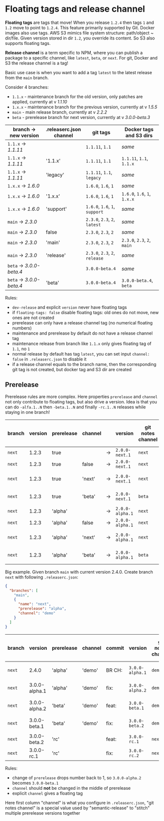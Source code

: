 # Floating tags and release channel

**Floating tags** are tags that move! When you release `1.2.4` then tags `1` and `1.2` move to point to `1.2.4`.
This feature primarily supported by Git. Docker images also use tags.
AWS S3 mimics file system structure: path/object ~ dir/file. Given version stored in dir `1.2`, you override its content.
So S3 also supports floating tags.

**Release channel** is a term specific to NPM, where you can publish a package to a specific channel, like `latest`, `beta`, or `next`.
For git, Docker and S3 the release channel is a tag!

Basic use case is when you want to add a tag `latest` to the latest release from the `main` branch.

Consider 4 branches:
- `1.1.x` - maintenance branch for the old version, only patches are applied, currently at v _1.1.10_
- `1.x.x` - maintenance branch for the previous version, currently at v _1.5.5_
- `main` - main release branch, currently at v _2.2.2_
- `beta` - prerelease branch for next version, currently at v _3.0.0-beta.3_

| branch -> new version     | .releaserc.json<br>channel | git tags                       | Docker tags and S3 dirs      |
|---------------------------|----------------------------|--------------------------------|------------------------------|
| `1.1.x` -> _1.1.11_       |                            | `1.1.11`, `1.1`                | _same_                       |
| `1.1.x` -> _1.1.11_       | '1.1.x'                    | `1.1.11`, `1.1`                | `1.1.11`, `1.1`, `1.1.x`     |
| `1.1.x` -> _1.1.11_       | 'legacy'                   | `1.1.11`, `1.1`, `legacy`      | _same_                       |
| `1.x.x` -> _1.6.0_        |                            | `1.6.0`, `1.6`, `1`            | _same_                       |
| `1.x.x` -> _1.6.0_        | '1.x.x'                    | `1.6.0`, `1.6`, `1`            | `1.6.0`, `1.6`, `1`, `1.x.x` |
| `1.x.x` -> _1.6.0_        | 'support'                  | `1.6.0`, `1.6`, `1`, `support` | _same_                       |
| `main`  -> _2.3.0_        |                            | `2.3.0`, `2.3`, `2`, `latest`  | _same_                       |
| `main`  -> _2.3.0_        | false                      | `2.3.0`, `2.3`, `2`            | _same_                       |
| `main`  -> _2.3.0_        | 'main'                     | `2.3.0`, `2.3`, `2`            | `2.3.0`, `2.3`, `2`, `main`  |
| `main`  -> _2.3.0_        | 'release'                  | `2.3.0`, `2.3`, `2`, `release` | _same_                       |
| `beta`  -> _3.0.0-beta.4_ |                            | `3.0.0-beta.4`                 | _same_                       |
| `beta`  -> _3.0.0-beta.4_ | 'beta'                     | `3.0.0-beta.4`                 | `3.0.0-beta.4`, `beta`       |

Rules:
- `dev-release` and explicit `version` never have floating tags
- if `floating-tags: false` disable floating tags: old ones do not move, new ones are not created
- prerelease can only have a release channel tag (no numerical floating numbers)
- maintenance and prerelease by default do not have a release channel tag
- maintenance release from branch like `1.1.x` only gives floating tag of `1.1`, no `1`
- normal release by default has tag `latest`, you can set input `channel: false` in `.releaserc.json` to disable it
- if a release channel equals to the branch name, then the corresponding git tag is not created, but docker tag and S3 dir are created

## Prerelease

Prerelease rules are more complex.
Here properties `prerelease` and `channel` not only contribute to floating tags, but also drive a version.
Idea is that you can do `-alfa.1..N` then `-beta.1..N` and finally `-rc.1..N` releases while staying in one branch!

| branch | version        | prerelease | channel |    | version         | git notes<br>channel | git tags                | Docker tags and S3 dirs |
|--------|----------------|------------|---------|----|-----------------|----------------------|-------------------------|-------------------------|
| `next` | 1.2.3          | true       |         | -> | `2.0.0-next.1`  | `next`               | `2.0.0-next.1`          | _same_                  |
| `next` | 1.2.3          | true       | false   | -> | `2.0.0-next.1`  | `next`               | `2.0.0-next.1`          | _same_                  |
| `next` | 1.2.3          | true       | 'next'  | -> | `2.0.0-next.1`  | `next`               | `2.0.0-next.1`          | `2.0.0-next.2`, `next`  |
| `next` | 1.2.3          | true       | 'beta'  | -> | `2.0.0-next.1`  | `beta`               | `2.0.0-next.1`, `beta`  | _same_                  |
| `next` | 1.2.3          | 'alpha'    |         | -> | `2.0.0-alpha.1` | `next`               | `2.0.0-alpha.2`         | _same_                  |
| `next` | 1.2.3          | 'alpha'    | false   | -> | `2.0.0-alpha.1` | `next`               | `2.0.0-alpha.2`         | _same_                  |
| `next` | 1.2.3          | 'alpha'    | 'next'  | -> | `2.0.0-alpha.1` | `next`               | `2.0.0-alpha.2`         | `2.0.0-alpha.2`, `next` |
| `next` | 1.2.3          | 'alpha'    | 'beta'  | -> | `2.0.0-alpha.1` | `beta`               | `2.0.0-alpha.2`, `beta` | _same_                  |

Big example. Given branch `main` with current version 2.4.0. Create branch `next` with following `.releaserc.json`:

```json
{
  "branches": [
    "main",
    {
      "name": "next",
      "prerelease": "alpha",
      "channel": "demo"
    }
  ]
}
```

| branch | version       | prerelease | channel | commit | version         | git notes<br>channel | git tags                | Docker tags and S3 dirs |
|--------|---------------|------------|---------|--------|-----------------|----------------------|-------------------------|-------------------------|
| `next` | 2.4.0         | 'alpha'    | 'demo'  | BR CH: | `3.0.0-alpha.1` | `demo`               | `3.0.0-alpha.1`, `demo` | _same_                  |
| `next` | 3.0.0-alpha.1 | 'alpha'    | 'demo'  | fix:   | `3.0.0-alpha.2` | `demo`               | `3.0.0-alpha.2`, `demo` | _same_                  |
| `next` | 3.0.0-alpha.2 | 'beta'     | 'demo'  | feat:  | `3.0.0-beta.1`  | `demo`               | `3.0.0-beta.1`, `demo`  | _same_                  |
| `next` | 3.0.0-beta.1  | 'beta'     | 'demo'  | fix:   | `3.0.0-beta.2`  | `demo`               | `3.0.0-beta.2`, `demo`  | _same_                  |
| `next` | 3.0.0-beta.2  | 'rc'       |         | feat:  | `3.0.0-rc.1`    | `next`               | `3.0.0-rc.1`            | _same_                  |
| `next` | 3.0.0-rc.1    | 'rc'       |         | fix:   | `3.0.0-rc.2`    | `next`               | `3.0.0-rc.2`            | _same_                  |

Rules:
- change of `prerelease` drops number back to 1, so `3.0.0-alpha.2` becomes `3.0.0-beta.1`
- `channel` should **not** be changed in the middle of prerelease
- explicit `channel` gives a floating tag

Here first column "channel" is what you configure in `.releaserc.json`,
"git notes channel" is a special value used by "semantic-release" to "stitch" multiple prerelease versions together
